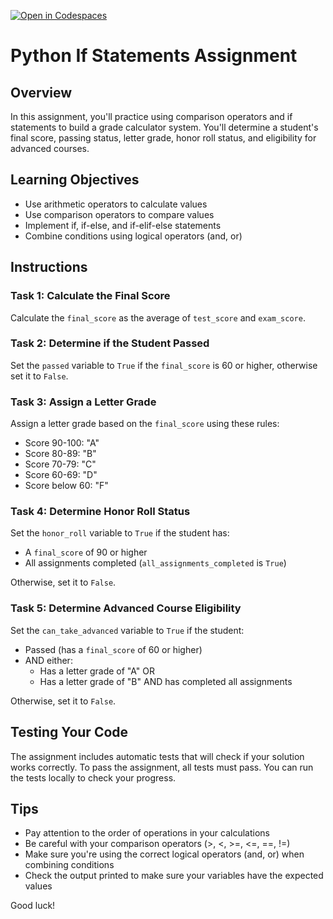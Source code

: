 [![Open in Codespaces](https://classroom.github.com/assets/launch-codespace-2972f46106e565e64193e422d61a12cf1da4916b45550586e14ef0a7c637dd04.svg)](https://classroom.github.com/open-in-codespaces?assignment_repo_id=18425417)
# Python If Statements Assignment

## Overview
In this assignment, you'll practice using comparison operators and if statements to build a grade calculator system. You'll determine a student's final score, passing status, letter grade, honor roll status, and eligibility for advanced courses.

## Learning Objectives
- Use arithmetic operators to calculate values
- Use comparison operators to compare values
- Implement if, if-else, and if-elif-else statements
- Combine conditions using logical operators (and, or)

## Instructions

### Task 1: Calculate the Final Score
Calculate the `final_score` as the average of `test_score` and `exam_score`.

### Task 2: Determine if the Student Passed
Set the `passed` variable to `True` if the `final_score` is 60 or higher, otherwise set it to `False`.

### Task 3: Assign a Letter Grade
Assign a letter grade based on the `final_score` using these rules:
- Score 90-100: "A"
- Score 80-89: "B"
- Score 70-79: "C"
- Score 60-69: "D"
- Score below 60: "F"

### Task 4: Determine Honor Roll Status
Set the `honor_roll` variable to `True` if the student has:
- A `final_score` of 90 or higher
- All assignments completed (`all_assignments_completed` is `True`)

Otherwise, set it to `False`.

### Task 5: Determine Advanced Course Eligibility
Set the `can_take_advanced` variable to `True` if the student:
- Passed (has a `final_score` of 60 or higher)
- AND either:
  - Has a letter grade of "A" OR
  - Has a letter grade of "B" AND has completed all assignments

Otherwise, set it to `False`.

## Testing Your Code
The assignment includes automatic tests that will check if your solution works correctly. To pass the assignment, all tests must pass. You can run the tests locally to check your progress.

## Tips
- Pay attention to the order of operations in your calculations
- Be careful with your comparison operators (>, <, >=, <=, ==, !=)
- Make sure you're using the correct logical operators (and, or) when combining conditions
- Check the output printed to make sure your variables have the expected values

Good luck!